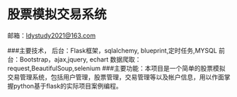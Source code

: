 # 股票模拟交易系统
邮箱：ldystudy2021@163.com

###主要技术，
后台：Flask框架，sqlalchemy, blueprint,定时任务,MYSQL
前台：Bootstrap，ajax,jquery, echart
数据爬取：request,BeautifulSoup,selenium
###主要功能：本项目是一个简单的股票模拟交易管理系统，包括用户管理，股票管理，交易管理等以及帐户信息，用以作面掌握python基于flask的实际项目案例编程。
